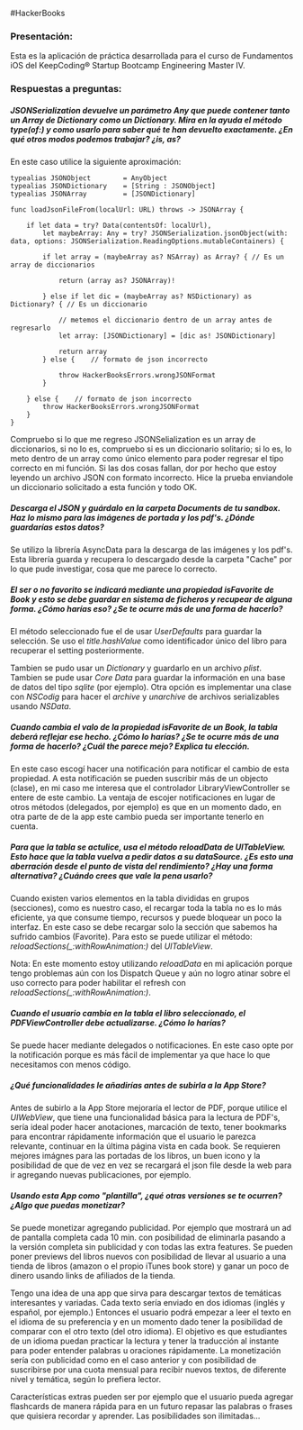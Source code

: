 #HackerBooks
### Presentación:
Esta es la aplicación de práctica desarrollada para el curso de Fundamentos iOS del KeepCoding® Startup Bootcamp Engineering Master IV.

### Respuestas a preguntas:

##### *JSONSerialization* devuelve un parámetro *Any* que puede contener tanto un *Array* de *Dictionary* como un *Dictionary*. Mira en la ayuda el método *type(of:)* y como usarlo para saber qué te han devuelto exactamente. ¿En qué otros modos podemos trabajar? ¿is, as?

En este caso utilice la siguiente aproximación:

~~~~
typealias JSONObject        = AnyObject
typealias JSONDictionary    = [String : JSONObject]
typealias JSONArray         = [JSONDictionary]

func loadJsonFileFrom(localUrl: URL) throws -> JSONArray {
    
    if let data = try? Data(contentsOf: localUrl),
        let maybeArray: Any = try? JSONSerialization.jsonObject(with: data, options: JSONSerialization.ReadingOptions.mutableContainers) {
        
        if let array = (maybeArray as? NSArray) as Array? { // Es un array de diccionarios
            
            return (array as? JSONArray)!
            
        } else if let dic = (maybeArray as? NSDictionary) as Dictionary? { // Es un diccionario
            
            // metemos el diccionario dentro de un array antes de regresarlo
            let array: [JSONDictionary] = [dic as! JSONDictionary]
            
            return array
        } else {    // formato de json incorrecto
            
            throw HackerBooksErrors.wrongJSONFormat
        }
        
    } else {    // formato de json incorrecto
        throw HackerBooksErrors.wrongJSONFormat
    }
}
~~~~

Compruebo si lo que me regreso JSONSelialization es un array de diccionarios, si no lo es, compruebo si es un diccionario solitario; si lo es, lo meto dentro de un array como único elemento para poder regresar el tipo correcto en mi función. Si las dos cosas fallan, dor por hecho que estoy leyendo un archivo JSON con formato incorrecto. Hice la prueba enviandole un diccionario solicitado a esta función y todo OK.

##### Descarga el *JSON* y guárdalo en la carpeta *Documents* de tu *sandbox*. Haz lo mismo para las imágenes de portada y los pdf's. ¿Dónde guardarías estos datos?
Se utilizo la librería AsyncData para la descarga de las imágenes y los pdf's. Esta librería guarda y recupera lo descargado desde la carpeta "Cache" por lo que pude investigar, cosa que me parece lo correcto.

##### El ser o no favorito se indicará mediante una propiedad *isFavorite* de *Book* y esto se debe guardar en sistema de ficheros y recupear de alguna forma. ¿Cómo harías eso? ¿Se te ocurre más de una forma de hacerlo?
El método seleccionado fue el de usar *UserDefaults* para guardar la selección. Se uso el *title.hashValue* como identificador único del libro para recuperar el setting posteriormente.

Tambien se pudo usar un *Dictionary* y guardarlo en un archivo *plist*. Tambien se pude usar *Core Data* para guardar la información en una base de datos del tipo *sqlite* (por ejemplo). Otra opción es implementar una clase con *NSCodig* para hacer el *archive* y *unarchive* de archivos serializables usando *NSData*.

##### Cuando cambia el valo de la propiedad *isFavorite* de un *Book*, la tabla deberá reflejar ese hecho. ¿Cómo lo harías? ¿Se te ocurre más de una forma de hacerlo? ¿Cuál the parece mejo? Explica tu elección.
En este caso escogí hacer una notificación para notificar el cambio de esta propiedad. A esta notificación se pueden suscribir más de un objecto (clase), en mi caso me interesa que el controlador LibraryViewController se entere de este cambio. La ventaja de escojer notificaciones en lugar de otros métodos (delegados, por ejemplo) es que en un momento dado, en otra parte de de la app este cambio pueda ser importante tenerlo en cuenta.

##### Para que la tabla se actulice, usa el método **reloadData** de *UITableView*. Esto hace que la tabla vuelva a pedir datos a su dataSource. ¿Es esto una aberración desde el punto de vista del rendimiento? ¿Hay una forma alternativa? ¿Cuándo crees que vale la pena usarlo?
Cuando existen varios elementos en la tabla divididas en grupos (secciones), como es nuestro caso, el recargar toda la tabla no es lo más eficiente, ya que consume tiempo, recursos y puede bloquear un poco la interfaz. En este caso se debe recargar solo la sección que sabemos ha sufrido cambios (Favorite). Para esto se puede utilizar el método: *reloadSections(_:withRowAnimation:)* del *UITableView*.

Nota: En este momento estoy utilizando *reloadData* en mi aplicación porque tengo problemas aún con los Dispatch Queue y aún no logro atinar sobre el uso correcto para poder habilitar el refresh con *reloadSections(_:withRowAnimation:)*.

##### Cuando el usuario cambia en la tabla el libro seleccionado, el PDFViewController debe actualizarse. ¿Cómo lo harías?
Se puede hacer mediante delegados o notificaciones. En este caso opte por la notificación porque es más fácil de implementar ya que hace lo que necesitamos con menos código.

##### ¿Qué funcionalidades le añadirías antes de subirla a la App Store?
Antes de subirlo a la App Store mejoraría el lector de PDF, porque utilice el *UIWebView*, que tiene una funcionalidad básica para la lectura de PDF's, sería ideal poder hacer anotaciones, marcación de texto, tener bookmarks para encontrar rápidamente información que el usuario le parezca relevante, continuar en la última página vista en cada book. Se requieren mejores imágnes para las portadas de los libros, un buen icono y la posibilidad de que de vez en vez se recargará el json file desde la web para ir agregando nuevas publicaciones, por ejemplo.

##### Usando esta App como "plantilla", ¿qué otras versiones se te ocurren? ¿Algo que puedas monetizar?

Se puede monetizar agregando publicidad. Por ejemplo que mostrará un ad de pantalla completa cada 10 min. con posibilidad de eliminarla pasando a la versión completa sin publicidad y con todas las extra features. Se pueden poner previews del libros nuevos con posibilidad de llevar al usuario a una tienda de libros (amazon o el propio iTunes book store) y ganar un poco de dinero usando links de afiliados de la tienda.

Tengo una idea de una app que sirva para descargar textos de temáticas interesantes y variadas. Cada texto sería enviado en dos idiomas (inglés y español, por ejemplo.) Entonces el usuario podrá empezar a leer el texto en el idioma de su preferencia y en un momento dado tener la posibilidad de comparar con el otro texto (del otro idioma). El objetivo es que estudiantes de un idioma puedan practicar la lectura y tener la traducción al instante para poder entender palabras u oraciones rápidamente. La monetización sería con publicidad como en el caso anterior y con posibilidad de suscribirse por una cuota mensual para recibir nuevos textos, de diferente nivel y temática, según lo prefiera lector.

Características extras pueden ser por ejemplo que el usuario pueda agregar flashcards de manera rápida para en un futuro repasar las palabras o frases que quisiera recordar y aprender. Las posibilidades son ilimitadas...
